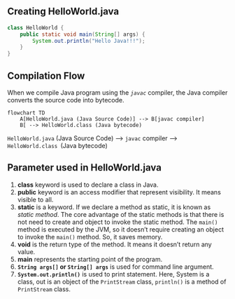 ## Creating HelloWorld.java

```java
class HelloWorld {
	public static void main(String[] args) {
		System.out.println("Hello Java!!!");
	}
}
```

## Compilation Flow

When we compile Java program using the *`javac`* compiler, the Java compiler converts the source code into bytecode.

```mermaid
flowchart TD
	A[HelloWorld.java (Java Source Code)] --> B[javac compiler]
	B[ --> HelloWorld.class (Java bytecode) 
```


`HelloWorld.java` (Java Source Code) –> `javac` compiler –> `HelloWorld.class `(Java bytecode)

## Parameter used in HelloWorld.java

1. **class** keyword is used to declare a class in Java.
2. **public** keyword is an access modifier that represent visibility. It means visible to all.
3. **static** is a keyword. If we declare a method as static, it is known as *static method*. The core advantage of the static methods is that there is not need to create and object to invoke the static method. The `main()` method is executed by the JVM, so it doesn’t require creating an object to invoke the `main()` method. So, it saves memory.
4. **void** is the return type of the method. It means it doesn’t return any value.
5. **main** represents the starting point of the program.
6. **`String args[]` or `String[] args`** is used for command line argument.
7. **`System.out.println()`** is used to print statement. Here, System is a class, out is an object of the `PrintStream` class, `println()` is a method of `PrintStream` class.